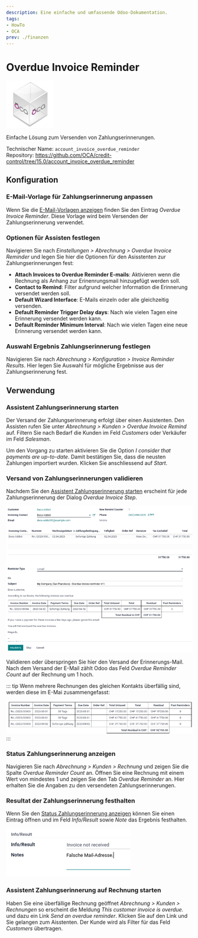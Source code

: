 ```yaml
---
description: Eine einfache und umfassende Odoo-Dokumentation.
tags:
- HowTo
- OCA
prev: ./finanzen
---
```

# Overdue Invoice Reminder
![icon_oca_app](assets/icon_oca_app.png)

Einfache Lösung zum Versenden von Zahlungserinnerungen.

Technischer Name: `account_invoice_overdue_reminder`\
Repository: <https://github.com/OCA/credit-control/tree/15.0/account_invoice_overdue_reminder>

## Konfiguration

### E-Mail-Vorlage für Zahlungserinnerung anpassen

Wenn Sie die [E-Mail-Vorlagen anzeigen](Einstellungen%20E-Mail.md#E-Mail-Vorlagen%20anzeigen) finden Sie den Eintrag *Overdue Invoice Reminder*. Diese Vorlage wird beim Versenden der Zahlungserinnerung verwendet.

### Optionen für Assisten festlegen

Navigieren Sie nach *Einstellungen > Abrechnung > Overdue Invoice Reminder* und legen Sie hier die Optionen für den Asisstenten zur Zahlungserinnerungen fest:

* **Attach Invoices to Overdue Reminder E-mails**: Aktivieren wenn die Rechnung als Anhang zur Erinenrungsmail hinzugefügt werden soll.
* **Contact to Remind**: Filter aufgrund welcher Information die Erinnerung versendet werden soll.
* **Default Wizard Interface**: E-Mails einzeln oder alle gleichzeitig versenden. 
* **Default Reminder Trigger Delay days**: Nach wie vielen Tagen eine Erinnerung versendet werden kann.
* **Default Reminder Minimum Interval**: Nach wie vielen Tagen eine neue Erinnerung versendet werden kann.

### Auswahl Ergebnis Zahlungserinnerung festlegen

Navigieren Sie nach *Abrechnung > Konfiguration > Invoice Reminder Results*. Hier legen Sie Auswahl für mögliche Ergebnisse aus der Zahlungserinnerung fest.

## Verwendung

### Assistent Zahlungserinnerung starten

Der Versand der Zahlungserinnerung erfolgt über einen Assistenten. Den Assisten rufen Sie unter *Abrechnung > Kunden > Overdue Invoice Remind* auf. Filtern Sie nach Bedarf die Kunden im Feld *Customers* oder Verkäufer im Feld *Salesman*.

Um den Vorgang zu starten aktivieren Sie die Option *I consider that payments are up-to-date*. Damit bestätigen Sie, dass die neusten Zahlungen importiert wurden. Klicken Sie anschliessend auf *Start*.

### Versand von Zahlungserinnerungen validieren

Nachdem Sie den [Assistent Zahlungserinnerung starten](#Assistent%20Zahlungserinnerung%20starten) erscheint für jede Zahlungserinnerung der Dialog *Overdue Invoice Step*.

![](assets/Account%20Invoice%20Overdue%20Reminder.png)

Validieren oder überspringen Sie hier den Versand der Erinnerungs-Mail. Nach dem Versand der E-Mail zählt Odoo das Feld *Overdue Reminder Count* auf der Rechnung um 1 hoch.

::: tip
Wenn mehrere Rechnungen des gleichen Kontakts überfällig sind, werden diese im E-Mai zusammengefasst:

![](assets/Account%20Invoice%20Overdue%20Reminder%20Multiple.png)
:::

### Status Zahlungserinnerung anzeigen

Navigieren Sie nach *Abrechnung > Kunden > Rechnung* und zeigen Sie die Spalte *Overdue Reminder Count* an. Öffnen Sie eine Rechnung mit einem Wert von mindestes 1 und zeigen Sie den Tab *Overdue Reminder* an. Hier erhalten Sie die Angaben zu den versendeten Zahlungserinnerungen.

### Resultat der Zahlungserinnerung festhalten

Wenn Sie den [Status Zahlungserinnerung anzeigen](#Status%20Zahlungserinnerung%20anzeigen) können Sie einen Eintrag öffnen und im Feld *Info/Result* sowie *Note* das Ergebnis festhalten.

![](assets/Account%20Invoice%20Overdue%20Reminder%20Result.png)

### Assistent Zahlungserinnerung auf Rechnung starten

Haben Sie eine überfällige Rechnung geöffnet *Abrechnung > Kunden > Rechnungen* so erscheint die Meldung *This customer invoice is overdue.* und dazu ein Link *Send an overdue reminder*. Klicken Sie auf den Link und Sie gelangen zum Aisstenten. Der Kunde wird als Filter für das Feld *Customers* übertragen.